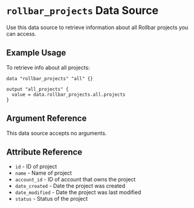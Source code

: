 `rollbar_projects` Data Source
==============================

Use this data source to retrieve information about all Rollbar projects you can
access.


Example Usage
-------------

To retrieve info about all projects:

```hcl
data "rollbar_projects" "all" {}

output "all_projects" {
  value = data.rollbar_projects.all.projects
}
```

Argument Reference
------------------

This data source accepts no arguments.


Attribute Reference
-------------------

* `id` - ID of project
* `name` - Name of project
* `account_id` - ID of account that owns the project
* `date_created` - Date the project was created
* `date_modified` - Date the project was last modified
* `status` - Status of the project

